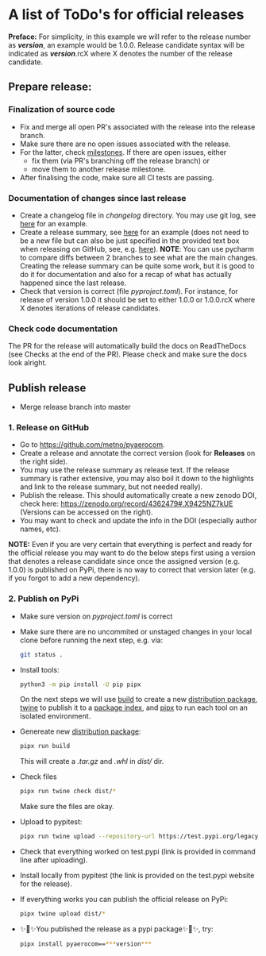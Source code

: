 # A list of ToDo's for official releases

**Preface:** For simplicity, in this example we will refer to the release number as ***version***, an example would be 1.0.0. Release candidate syntax will be indicated as ***version***.rcX where X denotes the number of the release candidate.

## Prepare release:

### Finalization of source code

- Fix and merge all open PR's associated with the release into the release branch.
- Make sure there are no open issues associated with the release.
- For the latter, check [milestones](https://github.com/metno/pyaerocom/milestones). If there are open issues, either
  - fix them (via PR's branching off the release branch) or
  - move them to another release milestone.
- After finalising the code, make sure all CI tests are passing.

### Documentation of changes since last release

- Create a changelog file in *changelog* directory. You may use git log, see [here](https://github.com/metno/pyaerocom/blob/master/changelog/CHANGELOG_v080_v0100.rst) for an example.
- Create a release summary, see [here](https://github.com/metno/pyaerocom/blob/master/changelog/v0100_release_summary.md) for an example (does not need to be a new file but can also be just specified in the provided text box when releasing on GitHub, see, e.g. [here]()). **NOTE**: You can use pycharm to compare diffs between 2 branches to see what are the main changes. Creating the release summary can be quite some work, but it is good to do it for documentation and also for a recap of what has actually happened since the last release.
- Check that version is correct (file *pyproject.toml*). For instance, for release of version 1.0.0 it should be set to either 1.0.0 or 1.0.0.rcX where X denotes iterations of release candidates.

### Check code documentation

The PR for the release will automatically build the docs on ReadTheDocs (see Checks at the end of the PR). Please check and make sure the docs look alright.

## Publish release

- Merge release branch into master

### 1. Release on GitHub

- Go to https://github.com/metno/pyaerocom.
- Create a release and annotate the correct version (look for **Releases** on the right side).
- You may use the release summary as release text. If the release summary is rather extensive, you may also boil it down to the highlights and link to the release summary, but not needed really).
- Publish the release. This should automatically create a new zenodo DOI, check here:
  https://zenodo.org/record/4362479#.X9425NZ7kUE
  (Versions can be accessed on the right).
- You may want to check and update the info in the DOI (especially author names, etc).

**NOTE:** Even if you are very certain that everything is perfect and ready for the official release you may want to do the below steps first using a version that denotes a release candidate since once the assigned version (e.g. 1.0.0) is published on PyPi, there is no way to correct that version later (e.g. if you forgot to add a new dependency).

### 2. Publish on PyPi

- Make sure version on *pyproject.toml* is correct
- Make sure there are no uncommited or unstaged changes in your local clone before running the next step, e.g. via:

    ``` bash
    git status .
    ```

- Install tools:  

    ``` bash
    python3 -m pip install -U pip pipx
    ```

    On the next steps we will use [build] to create a new [distribution package],
    [twine] to publish it to a [package index],
    and [pipx] to run each tool on an isolated environment.


    [pipx]: https://pypa.github.io/pipx
    [build]: https://pypa-build.readthedocs.io
    [twine]: https://twine.readthedocs.io
    [distribution package]: https://packaging.python.org/glossary/#term-Distribution-Package
    [package index]: https://packaging.python.org/glossary/#term-Package-Index

- Genereate new [distribution package]:

    ``` bash
    pipx run build
    ```

  This will create a *.tar.gz* and *.whl* in *dist/* dir.

- Check files

    ``` bash
    pipx run twine check dist/*
    ```

  Make sure the files are okay.

- Upload to pypitest:

    ``` bash
    pipx run twine upload --repository-url https://test.pypi.org/legacy/ dist/*
    ```

- Check that everything worked on test.pypi (link is provided in command line after uploading).

- Install locally from pypitest (the link is provided on the test.pypi website for the release).

- If everything works you can publish the official release on PyPi:

    ``` bash
    pipx twine upload dist/*
    ```

- ✨🌟✨You published the release as a pypi package✨🌟✨, try:

    ```bash
    pipx install pyaerocom==***version***
    ```
